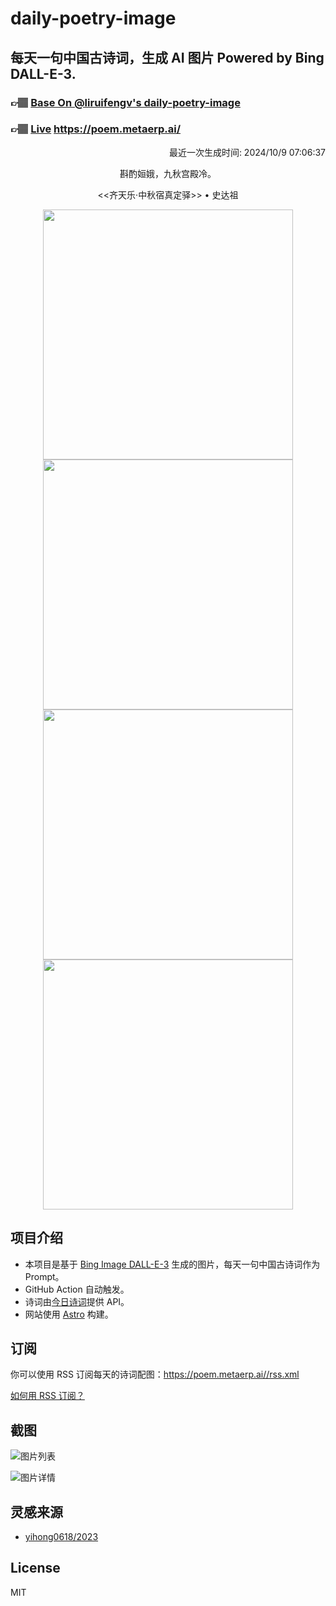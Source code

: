 
# daily-poetry-image

## 每天一句中国古诗词，生成 AI 图片 Powered by Bing DALL-E-3.

### 👉🏽 [Base On @liruifengv's daily-poetry-image](https://github.com/liruifengv/daily-poetry-image)

### 👉🏽 [Live](https://poem.metaerp.ai/) https://poem.metaerp.ai/

<p align="right">
  最近一次生成时间: 2024/10/9 07:06:37
</p>
<p align="center">
斟酌姮娥，九秋宫殿冷。
</p>
<p align="center">
<<齐天乐·中秋宿真定驿>> • 史达祖
</p>
<p align="center">
<img src="https://tse2.mm.bing.net/th/id/OIG1.d95RlGMeKzKUP9zG4rGT" height="400" width="400" />
<img src="https://tse1.mm.bing.net/th/id/OIG1.ATeJDnxiPfu.BLcAcqQs" height="400" width="400" />
<img src="https://tse2.mm.bing.net/th/id/OIG1.7vWWew9SsD6x7YfiEsbp" height="400" width="400" />
<img src="https://tse4.mm.bing.net/th/id/OIG1.bueEo6hvDxuCpljSfWKZ" height="400" width="400" />
</p>

## 项目介绍

-   本项目是基于 [Bing Image DALL-E-3](https://www.bing.com/images/create) 生成的图片，每天一句中国古诗词作为 Prompt。
-   GitHub Action 自动触发。
-   诗词由[今日诗词](https://www.jinrishici.com/)提供 API。
-   网站使用 [Astro](https://astro.build) 构建。

## 订阅

你可以使用 RSS 订阅每天的诗词配图：https://poem.metaerp.ai//rss.xml

[如何用 RSS 订阅？](https://zhuanlan.zhihu.com/p/55026716)

## 截图

![图片列表](./screenshots/01.png)

![图片详情](./screenshots/02.png)

## 灵感来源

-   [yihong0618/2023](https://github.com/yihong0618/2023)

## License

MIT
